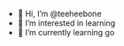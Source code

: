 - 👋 Hi, I’m @teeheebone
- 👀 I’m interested in learning
- 🌱 I’m currently learning go

<!---
teeheebone/teeheebone is a ✨ special ✨ repository because its `README.md` (this file) appears on your GitHub profile.
You can click the Preview link to take a look at your changes.
--->
